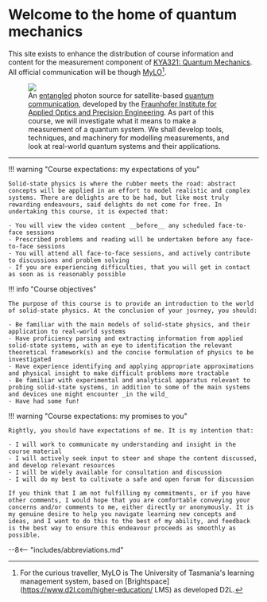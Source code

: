# Welcome to the home of quantum mechanics

This site exists to enhance the distribution of course information and content for the measurement component of [KYA321: Quantum Mechanics](https://www.utas.edu.au/courses/cse/units/kya321-quantum-mechanics). All official communication will be though [MyLO](https://mylo.utas.edu.au/)[^1].

<figure>
  <img src="images/header.jpg" />
  <figcaption>An <a href="https://en.wikipedia.org/wiki/Quantum_entanglement">entangled</a> photon source for satellite-based <a href="https://en.wikipedia.org/wiki/Quantum_information">quantum communication</a>, developed by the <a href="https://www.iof.fraunhofer.de/en.html">Fraunhofer Institute for Applied Optics and Precision Engineering</a>. As part of this course, we will investigate what it means to make a measurement of a quantum system. We shall develop tools, techniques, and machinery for modelling measurements, and look at real-world quantum systems and their applications. </figcaption>
</figure>

---

!!! warning "Course expectations: my expectations of you"

    Solid-state physics is where the rubber meets the road: abstract concepts will be applied in an effort to model realistic and complex systems. There are delights are to be had, but like most truly rewarding endeavours, said delights do not come for free. In undertaking this course, it is expected that:

    - You will view the video content __before__ any scheduled face-to-face sessions
    - Prescribed problems and reading will be undertaken before any face-to-face sessions
    - You will attend all face-to-face sessions, and actively contribute to discussions and problem solving
    - If you are experiencing difficulties, that you will get in contact as soon as is reasonably possible

!!! info "Course objectives"

    The purpose of this course is to provide an introduction to the world of solid-state physics. At the conclusion of your journey, you should:

    - Be familiar with the main models of solid-state physics, and their application to real-world systems
    - Have proficiency parsing and extracting information from applied solid-state systems, with an eye to identification the relevant theoretical framework(s) and the concise formulation of physics to be investigated
    - Have experience identifying and applying appropriate approximations and physical insight to make difficult problems more tractable
    - Be familiar with experimental and analytical apparatus relevant to probing solid-state systems, in addition to some of the main systems and devices one might encounter _in the wild_
    - Have had some fun!

!!! warning "Course expectations: my promises to you"

    Rightly, you should have expectations of me. It is my intention that:

    - I will work to communicate my understanding and insight in the course material
    - I will actively seek input to steer and shape the content discussed, and develop relevant resources
    - I will be widely available for consultation and discussion
    - I will do my best to cultivate a safe and open forum for discussion

    If you think that I am not fulfilling my commitments, or if you have other comments, I would hope that you are comfortable conveying your concerns and/or comments to me, either directly or anonymously. It is my genuine desire to help you navigate learning new concepts and ideas, and I want to do this to the best of my ability, and feedback is the best way to ensure this endeavour proceeds as smoothly as possible.


[^1]: For the curious traveller, MyLO is The University of Tasmania's learning management system, based on [Brightspace](https://www.d2l.com/higher-education/ LMS) as developed D2L.

--8<-- "includes/abbreviations.md"
